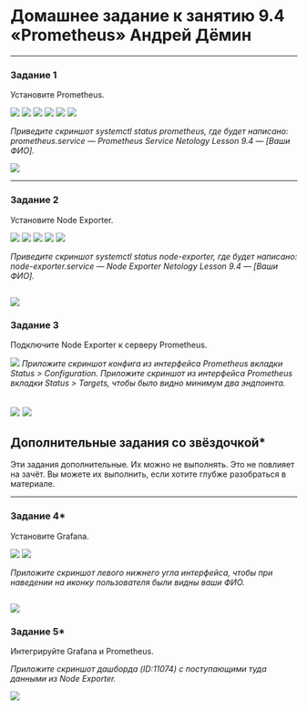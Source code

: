 # Домашнее задание к занятию 9.4 «Prometheus» Андрей Дёмин

---

### Задание 1

Установите Prometheus.

![](img/1.png)
![](img/2.png)
![](img/3.png)
![](img/4.png)
![](img/5.png)
![](img/6.png)


*Приведите скриншот systemctl status prometheus, где будет написано: prometheus.service — Prometheus Service Netology Lesson 9.4 — [Ваши ФИО].*

![](img/7.png)

---

### Задание 2

Установите Node Exporter.

![](img/8.png)
![](img/9.png)
![](img/10.png)
![](img/11.png)
![](img/12.png)


*Приведите скриншот systemctl status node-exporter, где будет написано: node-exporter.service — Node Exporter Netology Lesson 9.4 — [Ваши ФИО].*

![](img/13.png)
---

### Задание 3

Подключите Node Exporter к серверу Prometheus.

![](img/14.png)
*Приложите скриншот конфига из интерфейса Prometheus вкладки Status > Configuration.*
*Приложите скриншот из интерфейса Prometheus вкладки Status > Targets, чтобы было видно минимум два эндпоинта.*

![](img/15.png)
![](img/16.png)
---
## Дополнительные задания со звёздочкой*

Эти задания дополнительные. Их можно не выполнять. Это не повлияет на зачёт. Вы можете их выполнить, если хотите глубже разобраться в материале.

---

### Задание 4*

Установите Grafana.

![](img/17.png)
![](img/18.png)

*Приложите скриншот левого нижнего угла интерфейса, чтобы при наведении на иконку пользователя были видны ваши ФИО.*

![](img/19.png)
---

### Задание 5*

Интегрируйте Grafana и Prometheus.

*Приложите скриншот дашборда (ID:11074) с поступающими туда данными из Node Exporter.*

![](img/20.png)

